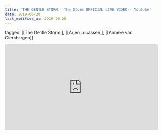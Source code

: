 ```yaml
---
title: 'THE GENTLE STORM - The Storm OFFICIAL LIVE VIDEO - YouTube'
date: 2019-06-20
last_modified_at: 2019-06-20
---
```

tagged: [[The Gentle Storm]], [[Arjen Lucassen]], [[Anneke van Giersbergen]]
<iframe allow="accelerometer; autoplay; clipboard-write; encrypted-media; gyroscope; picture-in-picture" allowfullscreen="" frameborder="0" height="281" id="youtube_iframe" src="https://www.youtube.com/embed/_qpseRKIYuE?feature=oembed&amp;enablejsapi=1&amp;origin=https://safe.txmblr.com&amp;wmode=opaque" width="500"></iframe>
